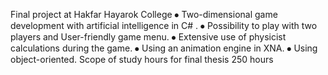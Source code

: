 Final project at Hakfar Hayarok College
⦁ Two-dimensional game development with artificial intelligence in C# .
⦁ Possibility to play with two players and User-friendly game menu.
⦁ Extensive use of physicist calculations during the game.
⦁ Using an animation engine in XNA.
⦁ Using object-oriented.
Scope of study hours for final thesis 250 hours
